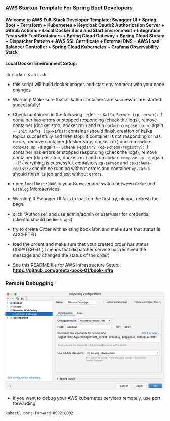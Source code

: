 ### AWS Startup Template For Spring Boot Developers
#### Welcome to AWS Full-Stack Developer Template: Swagger UI + Spring Boot + Terraform + Kubernetes + Keycloak Oauth2 Authorization Server + Github Actions + Local Docker Build and Start Environment + Integration Tests with TestContainers + Spring Cloud Gateway + Spring Cloud Stream + Dispatcher Pattern + AWS SSL Certificate + External DNS + AWS Load Balancer Controller + Spring Cloud Kubernetes + Grafana Observability Stack

#### Local Docker Environment Setup:

```
sh docker-start.sh
```

- this script will build docker images and start environment with your code changes

- Warning! Make sure that all kafka containers are successful are started successfully!
- Check containers in the following order:
-- `Kafka Server (cp-server)`: if container has errors or stopped responding (check the logs), remove container (docker stop, docker rm ) and run `docker-compose up -d` again
-- `Init Kafka (cp-kafka)`: container should finish creation of kafka topics successfully and then stop. If container is not responding or has errors, remove container (docker stop, docker rm ) and run `docker-compose up -d` again
-- `Schema Registry (cp-schema-registry)`: if container has errors or stopped responding (check the logs), remove container (docker stop, docker rm ) and run `docker-compose up -d` again
-- If everything is cussessful, containers `cp-server` and `cp-schema-registry` should be running without errors and container `cp-kafka` should finish its job and exit without errors.

- open `localhost:9000` in your Browser and switch between `Order` and `Catalog` Microservices

- Warning! If Swagger UI fails to load on the first try, please, refresh the page!

- click "Authorize" and use admin/admin or user/user for credential (clientId should be `book-app`)

- try to create Order with existing book isbn and make sure that status is ACCEPTED

- load the orders and make sure that your created order has status DISPATCHED (it means that dispatcher service has received the message and changed the status of the order)

- See this README file for AWS Infrastructure Setup: **https://github.com/greeta-book-01/book-infra**


### Remote Debugging

![Configuration to debug a containerized Java application from IntelliJ IDEA](documentation/06-14.png)

- if you want to debug your AWS kubernetes services remotely, use port forwarding:

```
kubectl port-forward 8002:8002
```
